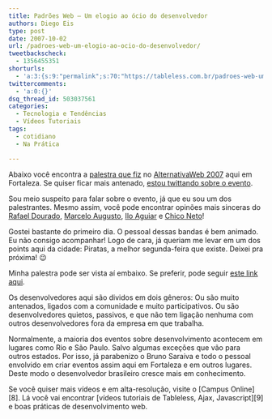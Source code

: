```yaml
---
title: Padrões Web – Um elogio ao ócio do desenvolvedor
authors: Diego Eis
type: post
date: 2007-10-02
url: /padroes-web-um-elogio-ao-ocio-do-desenvolvedor/
tweetbackscheck:
  - 1356455351
shorturls:
  - 'a:3:{s:9:"permalink";s:70:"https://tableless.com.br/padroes-web-um-elogio-ao-ocio-do-desenvolvedor";s:7:"tinyurl";s:26:"https://tinyurl.com/3t7d6a9";s:4:"isgd";s:19:"https://is.gd/7MrJnP";}'
twittercomments:
  - 'a:0:{}'
dsq_thread_id: 503037561
categories:
  - Tecnologia e Tendências
  - Vídeos Tutoriais
tags:
  - cotidiano
  - Na Prática

---
```

Abaixo você encontra a [palestra que fiz][1] no [AlternativaWeb 2007][2] aqui em Fortaleza. Se quiser ficar mais antenado, [estou twittando sobre o evento][3].

Sou meio suspeito para falar sobre o evento, já que eu sou um dos palestrantes. Mesmo assim, você pode encontrar opinões mais sinceras do [Rafael Dourado][4], [Marcelo Augusto][5], [Ilo Aguiar][6] e [Chico Neto][7]!

Gostei bastante do primeiro dia. O pessoal dessas bandas é bem animado. Eu não consigo acompanhar! Logo de cara, já queriam me levar em um dos points aqui da cidade: Piratas, a melhor segunda-feira que existe. Deixei pra próxima! 😉

Minha palestra pode ser vista aí embaixo. Se preferir, pode seguir [este link aqui][1].
  
Os desenvolvedores aqui são dividos em dois gêneros: Ou são muito antenados, ligados com a comunidade e muito participativos. Ou são desenvolvedores quietos, passivos, e que não tem ligação nenhuma com outros desenvolvedores fora da empresa em que trabalha.

Normalmente, a maioria dos eventos sobre desenvolvimento acontecem em lugares como Rio e São Paulo. Salvo algumas exceções que vão para outros estados. Por isso, já parabenizo o Bruno Saraiva e todo o pessoal envolvido em criar eventos assim aqui em Fortaleza e em outros lugares. Deste modo o desenvolvedor brasileiro cresce mais em conhecimento.



Se você quiser mais vídeos e em alta-resolução, visite o [Campus Online][8]. Lá você vai encontrar [vídeos tutoriais de Tableless, Ajax, Javascript][9] e boas práticas de desenvolvimento web.

 [1]: https://www.slideshare.net/diegoeis/padres-web-um-elogio-ao-cio-do-desenvolvedor/
 [2]: https://www.alternativaweb2007.com.br/
 [3]: https://twitter.com/diegoeis/
 [4]: https://www.netlus.com.br/alternativa-web-2007-1o-dia/
 [5]: https://www.teoriaglacial.com/2007/10/02/alternativa-web-2007-1o-dia
 [6]: https://verdesmares.globo.com/v3/canais/noticias.asp?codigo=194034&modulo=181
 [7]: https://www.netlus.com.br/alternativa-web-primeiramente/
